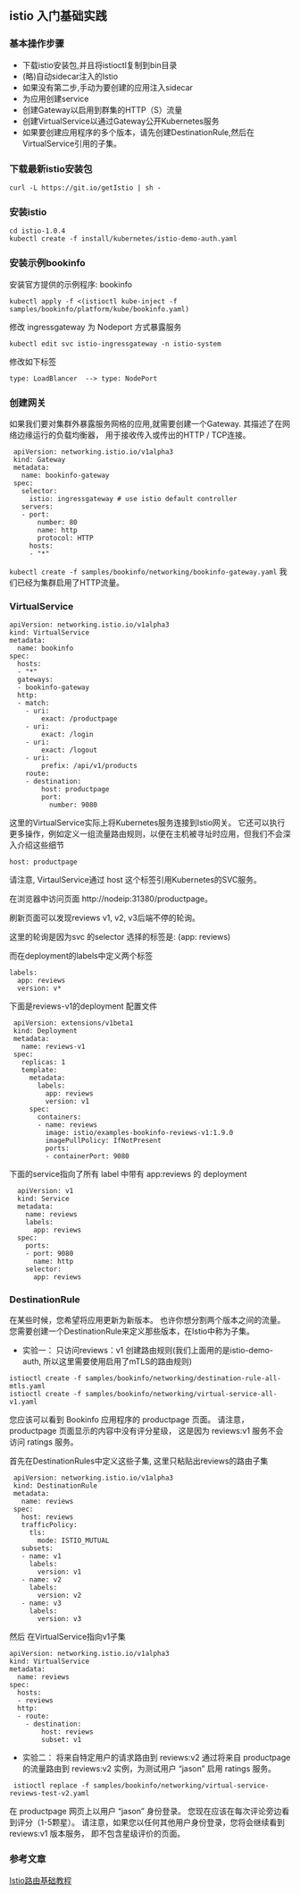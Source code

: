 ## istio 入门基础实践

### 基本操作步骤
- 下载istio安装包,并且将istioctl复制到bin目录
- (略)自动sidecar注入的Istio
- 如果没有第二步,手动为要创建的应用注入sidecar
- 为应用创建service
- 创建Gateway以启用到群集的HTTP（S）流量
- 创建VirtualService以通过Gateway公开Kubernetes服务
- 如果要创建应用程序的多个版本，请先创建DestinationRule,然后在VirtualService引用的子集。

### 下载最新istio安装包
    curl -L https://git.io/getIstio | sh -

### 安装istio
    cd istio-1.0.4
    kubectl create -f install/kubernetes/istio-demo-auth.yaml

### 安装示例bookinfo
   安装官方提供的示例程序: bookinfo

   ```kubectl apply -f <(istioctl kube-inject -f samples/bookinfo/platform/kube/bookinfo.yaml)```

   修改 ingressgateway 为 Nodeport 方式暴露服务

   ```kubectl edit svc istio-ingressgateway -n istio-system```

   修改如下标签

   ```type: LoadBlancer  --> type: NodePort```

### 创建网关
   如果我们要对集群外暴露服务网格的应用,就需要创建一个Gateway. 其描述了在网络边缘运行的负载均衡器，
   用于接收传入或传出的HTTP / TCP连接。

   ```
    apiVersion: networking.istio.io/v1alpha3
    kind: Gateway
    metadata:
      name: bookinfo-gateway
    spec:
      selector:
        istio: ingressgateway # use istio default controller
      servers:
      - port:
          number: 80
          name: http
          protocol: HTTP
        hosts:
        - "*"
   ```

   ```kubectl create -f samples/bookinfo/networking/bookinfo-gateway.yaml```
   我们已经为集群启用了HTTP流量。

### VirtualService
   ```
   apiVersion: networking.istio.io/v1alpha3
   kind: VirtualService
   metadata:
     name: bookinfo
   spec:
     hosts:
     - "*"
     gateways:
     - bookinfo-gateway
     http:
     - match:
       - uri:
           exact: /productpage
       - uri:
           exact: /login
       - uri:
           exact: /logout
       - uri:
           prefix: /api/v1/products
       route:
       - destination:
           host: productpage
           port:
             number: 9080
   ```

   这里的VirtualService实际上将Kubernetes服务连接到Istio网关。
   它还可以执行更多操作，例如定义一组流量路由规则，以便在主机被寻址时应用，但我们不会深入介绍这些细节

   ```host: productpage```

   请注意, VirtaulService通过 host 这个标签引用Kubernetes的SVC服务。

   在浏览器中访问页面 http://nodeip:31380/productpage。

   刷新页面可以发现reviews v1, v2, v3后端不停的轮询。

   这里的轮询是因为svc 的selector 选择的标签是: (app: reviews)

   而在deployment的labels中定义两个标签
   ```
   labels:
     app: reviews
     version: v*
   ```

   下面是reviews-v1的deployment 配置文件

   ```
    apiVersion: extensions/v1beta1
    kind: Deployment
    metadata:
      name: reviews-v1
    spec:
      replicas: 1
      template:
        metadata:
          labels:
            app: reviews
            version: v1
        spec:
          containers:
          - name: reviews
            image: istio/examples-bookinfo-reviews-v1:1.9.0
            imagePullPolicy: IfNotPresent
            ports:
            - containerPort: 9080
   ```

  下面的service指向了所有 label 中带有 app:reviews 的 deployment

  ```
    apiVersion: v1
    kind: Service
    metadata:
      name: reviews
      labels:
        app: reviews
    spec:
      ports:
      - port: 9080
        name: http
      selector:
        app: reviews
  ```

### DestinationRule
  在某些时候，您希望将应用更新为新版本。 也许你想分割两个版本之间的流量。
  您需要创建一个DestinationRule来定义那些版本，在Istio中称为子集。

   - 实验一： 只访问reviews：v1
   创建路由规则(我们上面用的是istio-demo-auth, 所以这里需要使用启用了mTLS的路由规则)
   ```
   istioctl create -f samples/bookinfo/networking/destination-rule-all-mtls.yaml
   istioctl create -f samples/bookinfo/networking/virtual-service-all-v1.yaml
   ```

   您应该可以看到 Bookinfo 应用程序的 productpage 页面。 请注意， productpage 页面显示的内容中没有评分星级，
   这是因为 reviews:v1 服务不会访问 ratings 服务。

   首先在DestinationRules中定义这些子集, 这里只粘贴出reviews的路由子集

   ```
    apiVersion: networking.istio.io/v1alpha3
    kind: DestinationRule
    metadata:
      name: reviews
    spec:
      host: reviews
      trafficPolicy:
        tls:
          mode: ISTIO_MUTUAL
      subsets:
      - name: v1
        labels:
          version: v1
      - name: v2
        labels:
          version: v2
      - name: v3
        labels:
          version: v3
   ```

   然后 在VirtualService指向v1子集

   ```
   apiVersion: networking.istio.io/v1alpha3
   kind: VirtualService
   metadata:
     name: reviews
   spec:
     hosts:
     - reviews
     http:
     - route:
       - destination:
           host: reviews
           subset: v1

   ```

   - 实验二： 将来自特定用户的请求路由到 reviews:v2
   通过将来自 productpage 的流量路由到 reviews:v2 实例，为测试用户 “jason” 启用 ratings 服务。

   ``` istioctl replace -f samples/bookinfo/networking/virtual-service-reviews-test-v2.yaml```

   在 productpage 网页上以用户 “jason” 身份登录。
   您现在应该在每次评论旁边看到评分（1-5颗星）。 请注意，如果您以任何其他用户身份登录，您将会继续看到 reviews:v1 版本服务，
   即不包含星级评价的页面。

### 参考文章
[Istio路由基础教程 ](https://mp.weixin.qq.com/s?__biz=MzIwNDIzODExOA==&mid=2650166449&idx=1&sn=aa8dc945151967ad591f8c14be5bb6b2&chksm=8ec1c8f8b9b641ee0396f38eebaa093243a15848021c6532b7cc2def579aa122c44aa9763a86&scene=21#wechat_redirect)